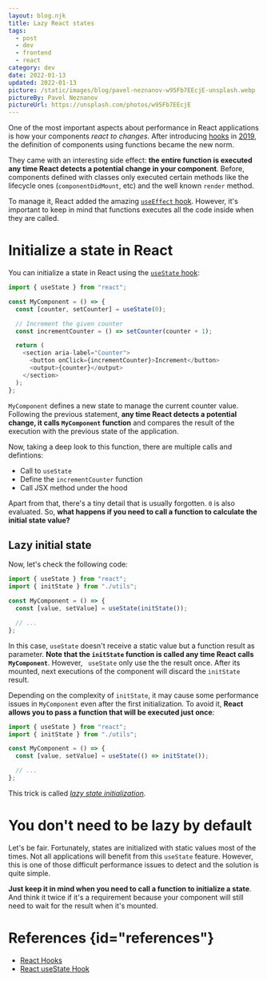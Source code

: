 ```yaml
---
layout: blog.njk
title: Lazy React states
tags:
  - post
  - dev
  - frontend
  - react
category: dev
date: 2022-01-13
updated: 2022-01-13
picture: /static/images/blog/pavel-neznanov-w95Fb7EEcjE-unsplash.webp
pictureBy: Pavel Neznanov
pictureUrl: https://unsplash.com/photos/w95Fb7EEcjE
---
```


One of the most important aspects about performance in React applications is how your components _react to changes_. After introducing [hooks](https://reactjs.org/docs/hooks-intro.html) in [2019](https://reactjs.org/blog/2019/02/06/react-v16.8.0.html), the definition of components using functions became the new norm.

They came with an interesting side effect: **the entire function is executed any time React detects a potential change in your component**. Before, components defined with classes only executed certain methods like the lifecycle ones (`componentDidMount`, etc) and the well known `render` method.

To manage it, React added the amazing [`useEffect` hook](https://reactjs.org/docs/hooks-effect.html). However, it's important to keep in mind that functions executes all the code inside when they are called.

# Initialize a state in React

You can initialize a state in React using the [`useState` hook](https://reactjs.org/docs/hooks-reference.html#usestate):

```javascript
import { useState } from "react";

const MyComponent = () => {
  const [counter, setCounter] = useState(0);

  // Increment the given counter
  const incrementCounter = () => setCounter(counter + 1);

  return (
    <section aria-label="Counter">
      <button onClick={incrementCounter}>Increment</button>
      <output>{counter}</output>
    </section>
  );
};
```

`MyComponent` defines a new state to manage the current counter value. Following the previous statement, **any time React detects a potential change, it calls `MyComponent` function** and compares the result of the execution with the previous state of the application.

Now, taking a deep look to this function, there are multiple calls and defintions:

- Call to `useState`
- Define the `incrementCounter` function
- Call JSX method under the hood

Apart from that, there's a tiny detail that is usually forgotten. `0` is also evaluated. So, **what happens if you need to call a function to calculate the initial state value?**

## Lazy initial state

Now, let's check the following code:

```jsx
import { useState } from "react";
import { initState } from "./utils";

const MyComponent = () => {
  const [value, setValue] = useState(initState());

  // ...
};
```

In this case, `useState` doesn't receive a static value but a function result as parameter. **Note that the `initState` function is called any time React calls `MyComponent`**. However, ` useState` only use the the result once. After its mounted, next executions of the component will discard the `initState` result.

Depending on the complexity of `initState`, it may cause some performance issues in `MyComponent` even after the first initialization. To avoid it, **React allows you to pass a function that will be executed just once**:

```jsx
import { useState } from "react";
import { initState } from "./utils";

const MyComponent = () => {
  const [value, setValue] = useState(() => initState());

  // ...
};
```

This trick is called [_lazy state initialization_](https://reactjs.org/docs/hooks-reference.html#lazy-initial-state).

# You don't need to be lazy by default

Let's be fair. Fortunately, states are initialized with static values most of the times. Not all applications will benefit from this `useState` feature. However, this is one of those difficult performance issues to detect and the solution is quite simple.

**Just keep it in mind when you need to call a function to initialize a state**. And think it twice if it's a requirement because your component will still need to wait for the result when it's mounted.

# References {id="references"}

- [React Hooks](https://reactjs.org/docs/hooks-intro.html)
- [React useState Hook](https://reactjs.org/docs/hooks-reference.html#usestate)
